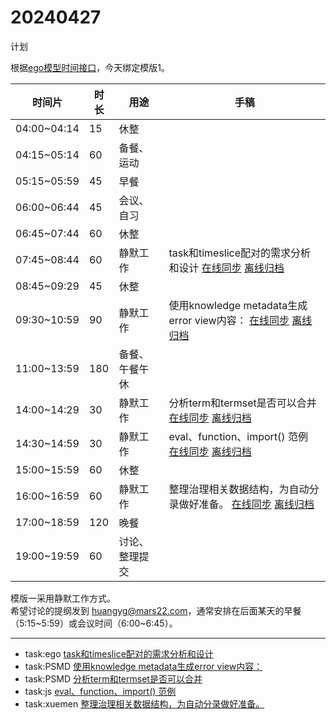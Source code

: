 # 20240427

计划  

根据[ego模型时间接口](https://gitee.com/hyg/blog/blob/master/timeflow.md)，今天绑定模版1。

| 时间片 | 时长 | 用途 | 手稿 |  
| --- | --- | --- | --- |  
| 04:00~04:14 | 15 | 休整 |  |  
| 04:15~05:14 | 60 | 备餐、运动 |  |  
| 05:15~05:59 | 45 | 早餐 |  |  
| 06:00~06:44 | 45 | 会议、自习 |  |  
| 06:45~07:44 | 60 | 休整 |  |  
| 07:45~08:44 | 60 | 静默工作 | task和timeslice配对的需求分析和设计  [在线同步](http://simp.ly/p/xtgD4F) [离线归档](../../draft/2024/04/20240427074500.md) |  
| 08:45~09:29 | 45 | 休整 |  |  
| 09:30~10:59 | 90 | 静默工作 | 使用knowledge metadata生成error view内容：  [在线同步](http://simp.ly/p/j1SspP) [离线归档](../../draft/2024/04/20240427093000.md) |  
| 11:00~13:59 | 180 | 备餐、午餐午休 |  |  
| 14:00~14:29 | 30 | 静默工作 | 分析term和termset是否可以合并  [在线同步](http://simp.ly/p/8t3vlk) [离线归档](../../draft/2024/04/20240427140000.md) |  
| 14:30~14:59 | 30 | 静默工作 | eval、function、import() 范例  [在线同步](http://simp.ly/p/5k9gJy) [离线归档](../../draft/2024/04/20240427143000.md) |  
| 15:00~15:59 | 60 | 休整 |  |  
| 16:00~16:59 | 60 | 静默工作 | 整理治理相关数据结构，为自动分录做好准备。  [在线同步](http://simp.ly/p/4QDThK) [离线归档](../../draft/2024/04/20240427160000.md) |  
| 17:00~18:59 | 120 | 晚餐 |  |  
| 19:00~19:59 | 60 | 讨论、整理提交 |  |  

模版一采用静默工作方式。  
希望讨论的提纲发到 [huangyg@mars22.com](mailto:huangyg@mars22.com)，通常安排在后面某天的早餐（5:15~5:59）或会议时间（6:00~6:45）。


---

- task:ego  [task和timeslice配对的需求分析和设计](../../../draft/2024/04/20240427074500.md)
- task:PSMD  [使用knowledge metadata生成error view内容：](../../../draft/2024/04/20240427093000.md)
- task:PSMD  [分析term和termset是否可以合并](../../../draft/2024/04/20240427140000.md)
- task:js  [eval、function、import() 范例](../../../draft/2024/04/20240427143000.md)
- task:xuemen  [整理治理相关数据结构，为自动分录做好准备。](../../../draft/2024/04/20240427160000.md)
